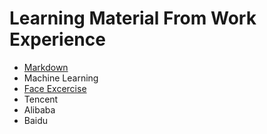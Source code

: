 Learning Material From Work Experience
======================================
* [Markdown][www-markdown]
* Machine Learning
* [Face Excercise][www-niuke]
 * Tencent
 * Alibaba
 * Baidu

[www-markdown]: https://guides.github.com/features/mastering-markdown/
[www-niuke]: http://www.nowcoder.com/
